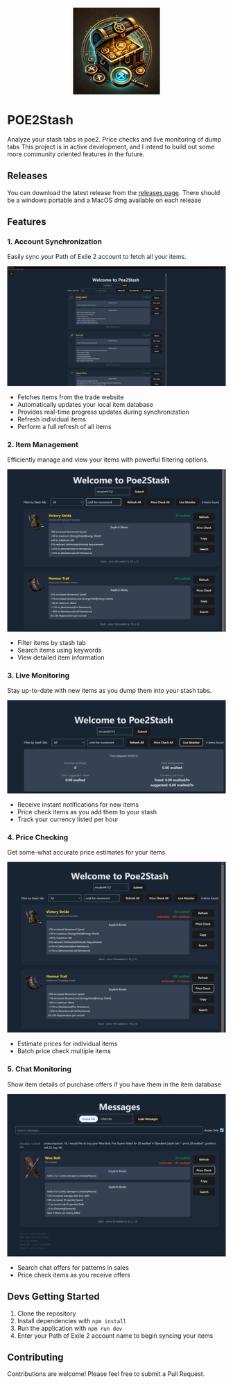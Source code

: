 <p align="center">
  <img src="assets/icon.png" alt="Path of Exile 2 Trade Assistant Icon" width="200">
</p>


# POE2Stash
Analyze your stash tabs in poe2. Price checks and live monitoring of dump tabs
This project is in active development, and I intend to build out some more community oriented features in the future.

## Releases
You can download the latest release from the [releases page](https://github.com/micahriggan/poe2stash/releases).
There should be a windows portable and a MacOS dmg available on each release


## Features

### 1. Account Synchronization

Easily sync your Path of Exile 2 account to fetch all your items.

![Account Sync](docs/main_page_ss.PNG)

- Fetches items from the trade website
- Automatically updates your local item database
- Provides real-time progress updates during synchronization
- Refresh individual items
- Perform a full refresh of all items

### 2. Item Management

Efficiently manage and view your items with powerful filtering options.

![Item Management](docs/search_items_ss.PNG)

- Filter items by stash tab
- Search items using keywords
- View detailed item information

### 3. Live Monitoring

Stay up-to-date with new items as you dump them into your stash tabs.

![Live Monitoring](docs/new_drops_live_monitor_ss.PNG)

- Receive instant notifications for new items
- Price check items as you add them to your stash
- Track your currency listed per hour

### 4. Price Checking

Get some-what accurate price estimates for your items.

![Price Checking](docs/price_check_ss.PNG)

- Estimate prices for individual items
- Batch price check multiple items

### 5. Chat Monitoring

Show item details of purchase offers if you have them in the item database

![Refresh Items](docs/chat_messages_load_items_ss.PNG)

- Search chat offers for patterns in sales
- Price check items as you receive offers



## Devs Getting Started

1. Clone the repository
2. Install dependencies with `npm install`
3. Run the application with `npm run dev`
4. Enter your Path of Exile 2 account name to begin syncing your items

## Contributing
Contributions are welcome! Please feel free to submit a Pull Request.
